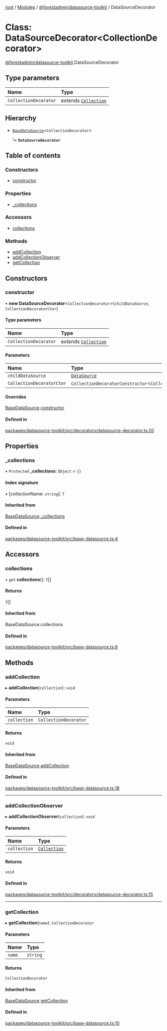 [root](../README.md) / [Modules](../modules.md) / [@forestadmin/datasource-toolkit](../modules/forestadmin_datasource_toolkit.md) / DataSourceDecorator

# Class: DataSourceDecorator<CollectionDecorator\>

[@forestadmin/datasource-toolkit](../modules/forestadmin_datasource_toolkit.md).DataSourceDecorator

## Type parameters

| Name | Type |
| :------ | :------ |
| `CollectionDecorator` | extends [`Collection`](../interfaces/forestadmin_datasource_toolkit.Collection.md) |

## Hierarchy

- [`BaseDataSource`](forestadmin_datasource_toolkit.BaseDataSource.md)<`CollectionDecorator`\>

  ↳ **`DataSourceDecorator`**

## Table of contents

### Constructors

- [constructor](forestadmin_datasource_toolkit.DataSourceDecorator.md#constructor)

### Properties

- [\_collections](forestadmin_datasource_toolkit.DataSourceDecorator.md#_collections)

### Accessors

- [collections](forestadmin_datasource_toolkit.DataSourceDecorator.md#collections)

### Methods

- [addCollection](forestadmin_datasource_toolkit.DataSourceDecorator.md#addcollection)
- [addCollectionObserver](forestadmin_datasource_toolkit.DataSourceDecorator.md#addcollectionobserver)
- [getCollection](forestadmin_datasource_toolkit.DataSourceDecorator.md#getcollection)

## Constructors

### constructor

• **new DataSourceDecorator**<`CollectionDecorator`\>(`childDataSource`, `CollectionDecoratorCtor`)

#### Type parameters

| Name | Type |
| :------ | :------ |
| `CollectionDecorator` | extends [`Collection`](../interfaces/forestadmin_datasource_toolkit.Collection.md) |

#### Parameters

| Name | Type |
| :------ | :------ |
| `childDataSource` | [`DataSource`](../interfaces/forestadmin_datasource_toolkit.DataSource.md) |
| `CollectionDecoratorCtor` | `CollectionDecoratorConstructor`<`CollectionDecorator`\> |

#### Overrides

[BaseDataSource](forestadmin_datasource_toolkit.BaseDataSource.md).[constructor](forestadmin_datasource_toolkit.BaseDataSource.md#constructor)

#### Defined in

[packages/datasource-toolkit/src/decorators/datasource-decorator.ts:20](https://github.com/ForestAdmin/agent-nodejs/blob/fba2435/packages/datasource-toolkit/src/decorators/datasource-decorator.ts#L20)

## Properties

### \_collections

• `Protected` **\_collections**: `Object` = `{}`

#### Index signature

▪ [collectionName: `string`]: `T`

#### Inherited from

[BaseDataSource](forestadmin_datasource_toolkit.BaseDataSource.md).[_collections](forestadmin_datasource_toolkit.BaseDataSource.md#_collections)

#### Defined in

[packages/datasource-toolkit/src/base-datasource.ts:4](https://github.com/ForestAdmin/agent-nodejs/blob/fba2435/packages/datasource-toolkit/src/base-datasource.ts#L4)

## Accessors

### collections

• `get` **collections**(): `T`[]

#### Returns

`T`[]

#### Inherited from

BaseDataSource.collections

#### Defined in

[packages/datasource-toolkit/src/base-datasource.ts:6](https://github.com/ForestAdmin/agent-nodejs/blob/fba2435/packages/datasource-toolkit/src/base-datasource.ts#L6)

## Methods

### addCollection

▸ **addCollection**(`collection`): `void`

#### Parameters

| Name | Type |
| :------ | :------ |
| `collection` | `CollectionDecorator` |

#### Returns

`void`

#### Inherited from

[BaseDataSource](forestadmin_datasource_toolkit.BaseDataSource.md).[addCollection](forestadmin_datasource_toolkit.BaseDataSource.md#addcollection)

#### Defined in

[packages/datasource-toolkit/src/base-datasource.ts:18](https://github.com/ForestAdmin/agent-nodejs/blob/fba2435/packages/datasource-toolkit/src/base-datasource.ts#L18)

___

### addCollectionObserver

▸ **addCollectionObserver**(`collection`): `void`

#### Parameters

| Name | Type |
| :------ | :------ |
| `collection` | [`Collection`](../interfaces/forestadmin_datasource_toolkit.Collection.md) |

#### Returns

`void`

#### Defined in

[packages/datasource-toolkit/src/decorators/datasource-decorator.ts:15](https://github.com/ForestAdmin/agent-nodejs/blob/fba2435/packages/datasource-toolkit/src/decorators/datasource-decorator.ts#L15)

___

### getCollection

▸ **getCollection**(`name`): `CollectionDecorator`

#### Parameters

| Name | Type |
| :------ | :------ |
| `name` | `string` |

#### Returns

`CollectionDecorator`

#### Inherited from

[BaseDataSource](forestadmin_datasource_toolkit.BaseDataSource.md).[getCollection](forestadmin_datasource_toolkit.BaseDataSource.md#getcollection)

#### Defined in

[packages/datasource-toolkit/src/base-datasource.ts:10](https://github.com/ForestAdmin/agent-nodejs/blob/fba2435/packages/datasource-toolkit/src/base-datasource.ts#L10)
